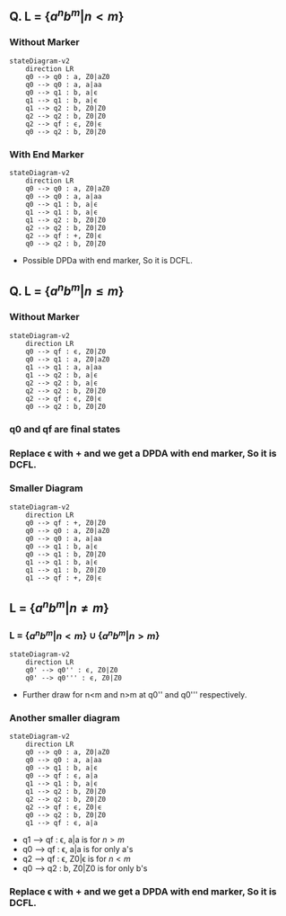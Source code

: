 ## Q. L = {$a^nb^m|n \lt m$}

### Without Marker
```mermaid
stateDiagram-v2
    direction LR
    q0 --> q0 : a, Z0|aZ0
    q0 --> q0 : a, a|aa
    q0 --> q1 : b, a|ϵ
    q1 --> q1 : b, a|ϵ
    q1 --> q2 : b, Z0|Z0
    q2 --> q2 : b, Z0|Z0
    q2 --> qf : ϵ, Z0|ϵ
    q0 --> q2 : b, Z0|Z0
```
### With End Marker
```mermaid
stateDiagram-v2
    direction LR
    q0 --> q0 : a, Z0|aZ0
    q0 --> q0 : a, a|aa
    q0 --> q1 : b, a|ϵ
    q1 --> q1 : b, a|ϵ
    q1 --> q2 : b, Z0|Z0
    q2 --> q2 : b, Z0|Z0
    q2 --> qf : +, Z0|ϵ
    q0 --> q2 : b, Z0|Z0
```
- Possible DPDa with end marker, So it is DCFL.


## Q. L = {$a^nb^m|n \leq m$}

### Without Marker
```mermaid
stateDiagram-v2
    direction LR
    q0 --> qf : ϵ, Z0|Z0
    q0 --> q1 : a, Z0|aZ0
    q1 --> q1 : a, a|aa
    q1 --> q2 : b, a|ϵ
    q2 --> q2 : b, a|ϵ
    q2 --> q2 : b, Z0|Z0
    q2 --> qf : ϵ, Z0|ϵ
    q0 --> q2 : b, Z0|Z0
```
### q0 and qf are final states

### Replace ϵ with + and we get a DPDA with end marker, So it is DCFL.

### Smaller Diagram
```mermaid
stateDiagram-v2
    direction LR
    q0 --> qf : +, Z0|Z0
    q0 --> q0 : a, Z0|aZ0
    q0 --> q0 : a, a|aa
    q0 --> q1 : b, a|ϵ
    q0 --> q1 : b, Z0|Z0
    q1 --> q1 : b, a|ϵ
    q1 --> q1 : b, Z0|Z0
    q1 --> qf : +, Z0|ϵ
```

## L = {$a^nb^m|n \neq m$}

### L = {$a^nb^m|n \lt m$} $\cup$ {$a^nb^m|n \gt m$}
```mermaid
stateDiagram-v2
    direction LR
    q0' --> q0'' : ϵ, Z0|Z0
    q0' --> q0''' : ϵ, Z0|Z0
```
- Further draw for n\<m and n\>m at q0'' and q0''' respectively.

### Another smaller diagram
```mermaid
stateDiagram-v2
    direction LR
    q0 --> q0 : a, Z0|aZ0
    q0 --> q0 : a, a|aa
    q0 --> q1 : b, a|ϵ
    q0 --> qf : ϵ, a|a
    q1 --> q1 : b, a|ϵ
    q1 --> q2 : b, Z0|Z0
    q2 --> q2 : b, Z0|Z0
    q2 --> qf : ϵ, Z0|ϵ
    q0 --> q2 : b, Z0|Z0
    q1 --> qf : ϵ, a|a
```
- q1 --> qf : ϵ, a|a is for $n \gt m$
- q0 --> qf : ϵ, a|a is for only a's
- q2 --> qf : ϵ, Z0|ϵ is for $n \lt m$
- q0 --> q2 : b, Z0|Z0 is for only b's
### Replace ϵ with + and we get a DPDA with end marker, So it is DCFL.